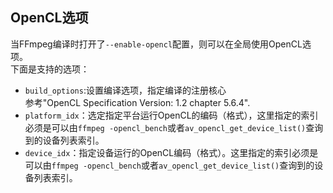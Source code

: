 ## OpenCL选项 ##
当FFmpeg编译时打开了`--enable-opencl`配置，则可以在全局使用OpenCL选项。  
下面是支持的选项：
- `build_options`:设置编译选项，指定编译的注册核心  
	参考"OpenCL Specification Version: 1.2 chapter 5.6.4". 
- `platform_idx`：选定指定平台运行OpenCL的编码（格式），这里指定的索引必须是可以由`ffmpeg -opencl_bench`或者`av_opencl_get_device_list()`查询到的设备列表索引。
- `device_idx`：指定设备运行的OpenCL编码（格式）。这里指定的索引必须是可以由`ffmpeg -opencl_bench`或者`av_opencl_get_device_list()`查询到的设备列表索引。